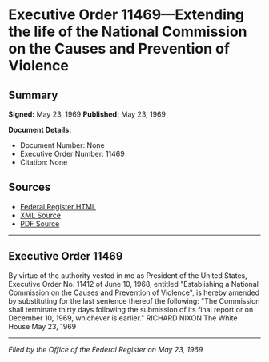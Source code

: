 # Executive Order 11469—Extending the life of the National Commission on the Causes and Prevention of Violence

## Summary

**Signed:** May 23, 1969
**Published:** May 23, 1969

**Document Details:**
- Document Number: None
- Executive Order Number: 11469
- Citation: None

## Sources
- [Federal Register HTML](https://www.presidency.ucsb.edu/documents/executive-order-11469-extending-the-life-the-national-commission-the-causes-and-prevention)
- [XML Source](None)
- [PDF Source](None)

---

## Executive Order 11469

By virtue of the authority vested in me as President of the United States, Executive Order No. 11412 of June 10, 1968, entitled "Establishing a National Commission on the Causes and Prevention of Violence", is hereby amended by substituting for the last sentence thereof the following: "The Commission shall terminate thirty days following the submission of its final report or on December 10, 1969, whichever is earlier."
RICHARD NIXON
The White House
May 23, 1969

---

*Filed by the Office of the Federal Register on May 23, 1969*

